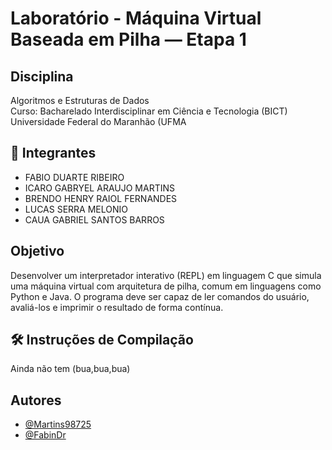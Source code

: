 
# Laboratório - Máquina Virtual Baseada em Pilha — Etapa 1

## Disciplina
Algoritmos e Estruturas de Dados  
Curso: Bacharelado Interdisciplinar em Ciência e Tecnologia (BICT)  
Universidade Federal do Maranhão (UFMA

## 👥 Integrantes
- FABIO DUARTE RIBEIRO
- ICARO GABRYEL ARAUJO MARTINS
- BRENDO HENRY RAIOL FERNANDES
- LUCAS SERRA MELONIO
- CAUA GABRIEL SANTOS BARROS

## Objetivo
Desenvolver um interpretador interativo (REPL) em linguagem C que simula uma máquina virtual com arquitetura de pilha, comum em linguagens como Python e Java. O programa deve ser capaz de ler comandos do usuário, avaliá-los e imprimir o resultado de forma contínua.
  
## 🛠️ Instruções de Compilação
Ainda não tem (bua,bua,bua)

## Autores

- [@Martins98725](https://github.com/Martins98725)
- [@FabinDr](https://github.com/FabinDr)
